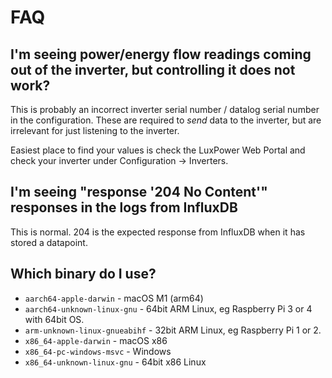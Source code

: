 # FAQ

## I'm seeing power/energy flow readings coming out of the inverter, but controlling it does not work?

This is probably an incorrect inverter serial number / datalog serial number in the configuration. These are required to *send* data to the inverter, but are irrelevant for just listening to the inverter.

Easiest place to find your values is check the LuxPower Web Portal and check your inverter under Configuration -> Inverters.


## I'm seeing "response '204 No Content'" responses in the logs from InfluxDB

This is normal. 204 is the expected response from InfluxDB when it has stored a datapoint.

## Which binary do I use?

* `aarch64-apple-darwin` - macOS M1 (arm64)
* `aarch64-unknown-linux-gnu` - 64bit ARM Linux, eg Raspberry Pi 3 or 4 with 64bit OS.
* `arm-unknown-linux-gnueabihf` - 32bit ARM Linux, eg Raspberry Pi 1 or 2.
* `x86_64-apple-darwin` - macOS x86
* `x86_64-pc-windows-msvc` - Windows
* `x86_64-unknown-linux-gnu` - 64bit x86 Linux
